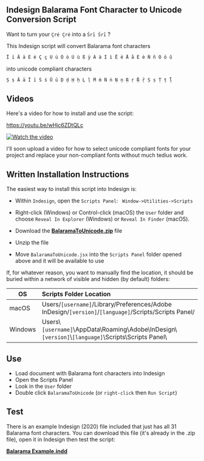 ## Indesign Balarama Font Character to Unicode Conversion Script

Want to turn your ```Çré Çré``` into a ```Śrī Śrī``` ?

This Indesign script will convert Balarama font characters 

```c 
Ï ï Ä ä É é Ç ç Ü ü Ò ò Ù ù ß ÿ À à Ì ì Ë ë Å å È è Ñ ñ Ö ö û 
```

into unicode compliant characters

```c 
Ṣ ṣ Ā ā Ī ī Ś ś Ū ū Ḍ ḍ Ḥ ḥ Ḷ ḷ Ṁ ṁ Ṅ ṅ Ṇ ṇ Ṛ ṛ Ṝ ṝ Ṣ ṣ Ṭ ṭ ḹ
```
## Videos

Here's a video for how to install and use the script:

https://youtu.be/wHjc6ZDtQLc

[![Watch the video](https://img.youtube.com/vi/wHjc6ZDtQLc/hqdefault.jpg)](https://youtu.be/wHjc6ZDtQLc)

I'll soon upload a video for how to select unicode compliant fonts for your project and replace your non-compliant fonts without much tedius work.

## Written Installation Instructions

The easiest way to install this script into Indesign is:

- Within ```Indesign```, open the ```Scripts Panel```: ``` Window->Utilities->Scripts```
- Right-click (Windows) or Control-click (macOS) the ```User``` folder and choose ```Reveal In Explorer``` (Windows) or ```Reveal In Finder``` (macOS).

- Download the **[BalaramaToUnicode.zip](https://github.com/ekendra-nz/indesign-balarama-unicode/raw/main/BalaramaToUnicode.zip)** file
- Unzip the file
- Move ```BalaramaToUnicode.jsx``` into the ```Scripts Panel``` folder opened above  and it will be available to use

If, for whatever reason, you want to manually find the location, it should be buried within a network of visible and hidden (by default) folders:

 OS | Scripts Folder Location
|--------------|:-----| 
| macOS |  Users/```[username]```/Library/Preferences/Adobe InDesign/```[version]```/```[language]```/Scripts/Scripts Panel/
| Windows |  Users\\```[username]```\AppData\Roaming\Adobe\InDesign\\```[version]```\\```[language]```\Scripts\Scripts Panel\

## Use

- Load document with Balarama font characters into Indesign
- Open the Scripts Panel
- Look in the ```User``` folder 
- Double click ```BalaramaToUnicode``` (or ```right-click``` then ```Run Script```) 

## Test

There is an example Indesign (2020) file included that just has all 31 Balarama font characters. You can download this file (it's already in the .zip file), open it in Indesign then test the script:
 

**[Balarama Example.indd](https://github.com/ekendra-nz/indesign-balarama-unicode/raw/main/Balarama%20Example.indd)**

